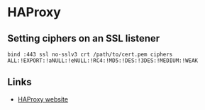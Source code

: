 # HAProxy
Setting ciphers on an SSL listener
----------------------------------

	bind :443 ssl no-sslv3 crt /path/to/cert.pem ciphers ALL:!EXPORT:!aNULL:!eNULL:!RC4:!MD5:!DES:!3DES:!MEDIUM:!WEAK


Links
-----


* [HAProxy website](http://www.haproxy.org/)


